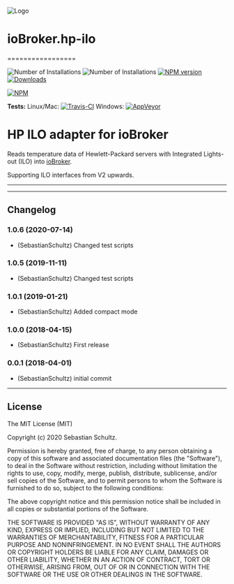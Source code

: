![Logo](admin/hp-ilo.png)
# ioBroker.hp-ilo
=================

![Number of Installations](http://iobroker.live/badges/hp-ilo-installed.svg) ![Number of Installations](http://iobroker.live/badges/hp-ilo-stable.svg) [![NPM version](http://img.shields.io/npm/v/iobroker.hp-ilo.svg)](https://www.npmjs.com/package/iobroker.hp-ilo)
[![Downloads](https://img.shields.io/npm/dm/iobroker.hp-ilo.svg)](https://www.npmjs.com/package/iobroker.hp-ilo)

[![NPM](https://nodei.co/npm/iobroker.hp-ilo.png?downloads=true)](https://nodei.co/npm/iobroker.hp-ilo/)

**Tests:** Linux/Mac: [![Travis-CI](https://travis-ci.org/SebastianSchultz/ioBroker.hp-ilo.svg?branch=master)](https://travis-ci.org/SebastianSchultz/ioBroker.hp-ilo)
Windows: [![AppVeyor](https://ci.appveyor.com/api/projects/status/8mk2gqr50p7q8n6l/branch/master?svg=true)](https://ci.appveyor.com/project/SebastianSchultz/iobroker-hp-ilo/branch/master)


# HP ILO adapter for ioBroker

Reads temperature data of Hewlett-Packard servers with Integrated Lights-out (ILO) into [ioBroker](https://www.iobroker.net).

Supporting ILO interfaces from V2 upwards.

---





---


## Changelog

### 1.0.6 (2020-07-14)
* (SebastianSchultz) Changed test scripts

### 1.0.5 (2019-11-11)
* (SebastianSchultz) Changed test scripts

### 1.0.1 (2019-01-21)
* (SebastianSchultz) Added compact mode

### 1.0.0 (2018-04-15)
* (SebastianSchultz) First release

### 0.0.1 (2018-04-01)
* (SebastianSchultz) initial commit


---


## License

The MIT License (MIT)

Copyright (c) 2020 Sebastian Schultz.

Permission is hereby granted, free of charge, to any person obtaining a copy
of this software and associated documentation files (the "Software"), to deal
in the Software without restriction, including without limitation the rights
to use, copy, modify, merge, publish, distribute, sublicense, and/or sell
copies of the Software, and to permit persons to whom the Software is
furnished to do so, subject to the following conditions:

The above copyright notice and this permission notice shall be included in
all copies or substantial portions of the Software.

THE SOFTWARE IS PROVIDED "AS IS", WITHOUT WARRANTY OF ANY KIND, EXPRESS OR
IMPLIED, INCLUDING BUT NOT LIMITED TO THE WARRANTIES OF MERCHANTABILITY,
FITNESS FOR A PARTICULAR PURPOSE AND NONINFRINGEMENT. IN NO EVENT SHALL THE
AUTHORS OR COPYRIGHT HOLDERS BE LIABLE FOR ANY CLAIM, DAMAGES OR OTHER
LIABILITY, WHETHER IN AN ACTION OF CONTRACT, TORT OR OTHERWISE, ARISING FROM,
OUT OF OR IN CONNECTION WITH THE SOFTWARE OR THE USE OR OTHER DEALINGS IN
THE SOFTWARE.
